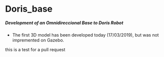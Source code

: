 # Doris_base

##### Development of an Omnidireccional Base to Doris Robot

- The first 3D model has been developed today (17/03/2019), but was not impremented on Gazebo.



this is a test for a pull request

